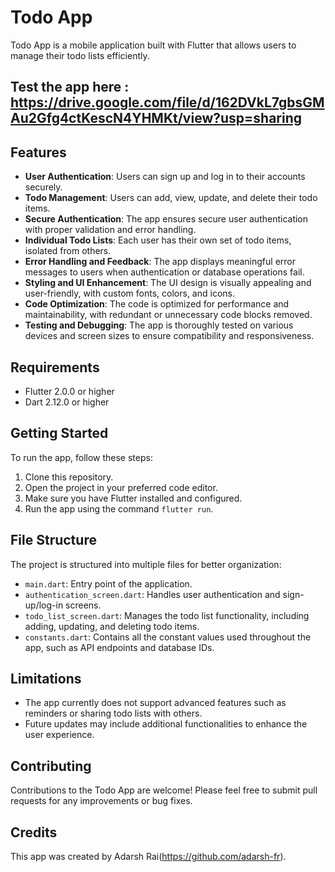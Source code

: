 # Todo App

Todo App is a mobile application built with Flutter that allows users to manage their todo lists efficiently.

## Test the app here : https://drive.google.com/file/d/162DVkL7gbsGMAu2Gfg4ctKescN4YHMKt/view?usp=sharing

## Features
- **User Authentication**: Users can sign up and log in to their accounts securely.
- **Todo Management**: Users can add, view, update, and delete their todo items.
- **Secure Authentication**: The app ensures secure user authentication with proper validation and error handling.
- **Individual Todo Lists**: Each user has their own set of todo items, isolated from others.
- **Error Handling and Feedback**: The app displays meaningful error messages to users when authentication or database operations fail.
- **Styling and UI Enhancement**: The UI design is visually appealing and user-friendly, with custom fonts, colors, and icons.
- **Code Optimization**: The code is optimized for performance and maintainability, with redundant or unnecessary code blocks removed.
- **Testing and Debugging**: The app is thoroughly tested on various devices and screen sizes to ensure compatibility and responsiveness.

## Requirements
- Flutter 2.0.0 or higher
- Dart 2.12.0 or higher

## Getting Started
To run the app, follow these steps:
1. Clone this repository.
2. Open the project in your preferred code editor.
3. Make sure you have Flutter installed and configured.
4. Run the app using the command `flutter run`.

## File Structure
The project is structured into multiple files for better organization:
- `main.dart`: Entry point of the application.
- `authentication_screen.dart`: Handles user authentication and sign-up/log-in screens.
- `todo_list_screen.dart`: Manages the todo list functionality, including adding, updating, and deleting todo items.
- `constants.dart`: Contains all the constant values used throughout the app, such as API endpoints and database IDs.

## Limitations
- The app currently does not support advanced features such as reminders or sharing todo lists with others.
- Future updates may include additional functionalities to enhance the user experience.

## Contributing
Contributions to the Todo App are welcome! Please feel free to submit pull requests for any improvements or bug fixes.

## Credits
This app was created by Adarsh Rai(https://github.com/adarsh-fr).
